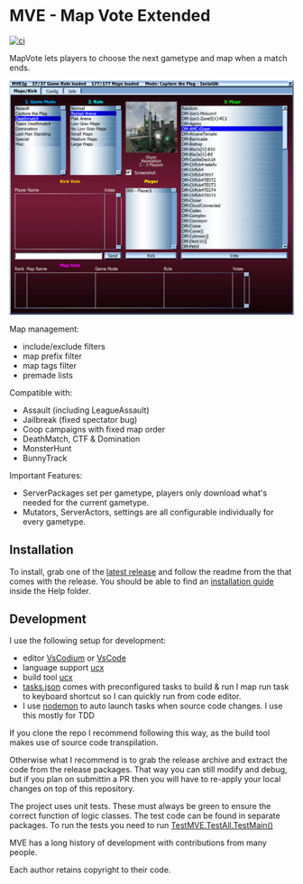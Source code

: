 
# MVE - Map Vote Extended 

[![ci](../../workflows/ci/badge.svg)](../../actions/workflows/ci.yml)


MapVote lets players to choose the next gametype and map when a match ends.

![Screeshot of MapVote](./docs/map-vote-screen.png)

Map management:
 - include/exclude filters
 - map prefix filter
 - map tags filter
 - premade lists

Compatible with:
 - Assault (including LeagueAssault)
 - Jailbreak (fixed spectator bug)
 - Coop campaigns with fixed map order
 - DeathMatch, CTF & Domination
 - MonsterHunt
 - BunnyTrack

Important Features:
 - ServerPackages set per gametype, players only download what's needed for 
   the current gametype.
 - Mutators, ServerActors, settings are all configurable individually 
   for every gametype.


## Installation

To install, grab one of the [latest release](../../releases/latest) and follow the readme 
from the that comes with the release. You should be able to find an 
[installation guide](./ReleaseFiles/MVE2g-v1/Help/Map%20Vote%20Extended.txt)
inside the Help folder.


## Development

I use the following setup for development:
 - editor [VsCodium](https://vscodium.com/) or [VsCode](https://code.visualstudio.com/)
 - language support [ucx](https://marketplace.visualstudio.com/search?term=ucx&target=VSCode)
 - build tool [ucx](https://www.npmjs.com/package/ucx)
 - [tasks.json](.vscode/tasks.json) comes with preconfigured tasks to build & run
 I map run task to keyboard shortcut so I can quickly run from code editor.
 - I use [nodemon](https://nodemon.io/) to auto launch tasks when source code
 changes. I use this mostly for TDD

If you clone the repo I recommend following this way, as the build tool makes
use of source code transpilation.

Otherwise what I recommend is to grab the release archive and extract the code
from the release packages. That way you can still modify and debug, but if you
plan on submittin a PR then you will have to re-apply your local changes on
top of this repository.

The project uses unit tests. These must always be green to ensure the correct
function of logic classes. The test code can be found in separate packages.
To run the tests you need to run [TestMVE.TestAll.TestMain()](TestMVE/Classes/TestAll.uc)


MVE has a long history of development with contributions from many people.

Each author retains copyright to their code.
